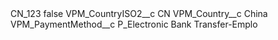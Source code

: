 <?xml version="1.0" encoding="UTF-8"?>
<CustomMetadata xmlns="http://soap.sforce.com/2006/04/metadata" xmlns:xsi="http://www.w3.org/2001/XMLSchema-instance" xmlns:xsd="http://www.w3.org/2001/XMLSchema">
    <label>CN_123</label>
    <protected>false</protected>
    <values>
        <field>VPM_CountryISO2__c</field>
        <value xsi:type="xsd:string">CN</value>
    </values>
    <values>
        <field>VPM_Country__c</field>
        <value xsi:type="xsd:string">China</value>
    </values>
    <values>
        <field>VPM_PaymentMethod__c</field>
        <value xsi:type="xsd:string">P_Electronic Bank Transfer-Emplo</value>
    </values>
</CustomMetadata>

